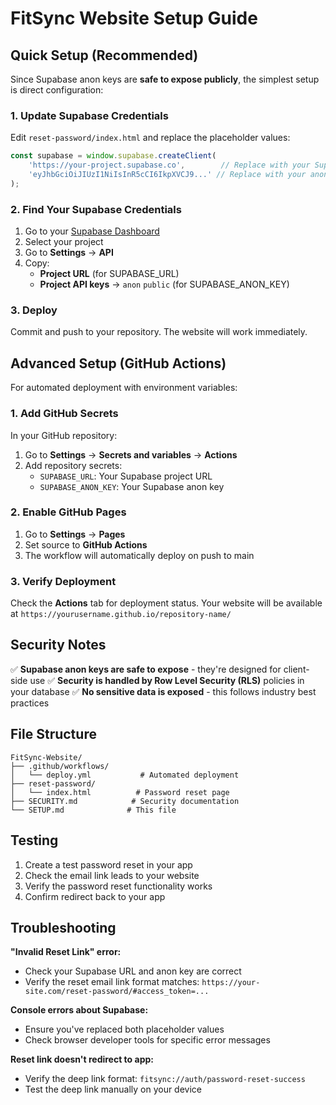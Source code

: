 # FitSync Website Setup Guide

## Quick Setup (Recommended)

Since Supabase anon keys are **safe to expose publicly**, the simplest setup is direct configuration:

### 1. Update Supabase Credentials

Edit `reset-password/index.html` and replace the placeholder values:

```javascript
const supabase = window.supabase.createClient(
    'https://your-project.supabase.co',        // Replace with your Supabase URL
    'eyJhbGciOiJIUzI1NiIsInR5cCI6IkpXVCJ9...' // Replace with your anon key
);
```

### 2. Find Your Supabase Credentials

1. Go to your [Supabase Dashboard](https://supabase.com/dashboard)
2. Select your project
3. Go to **Settings** → **API**
4. Copy:
   - **Project URL** (for SUPABASE_URL)
   - **Project API keys** → `anon` `public` (for SUPABASE_ANON_KEY)

### 3. Deploy

Commit and push to your repository. The website will work immediately.

## Advanced Setup (GitHub Actions)

For automated deployment with environment variables:

### 1. Add GitHub Secrets

In your GitHub repository:
1. Go to **Settings** → **Secrets and variables** → **Actions**
2. Add repository secrets:
   - `SUPABASE_URL`: Your Supabase project URL
   - `SUPABASE_ANON_KEY`: Your Supabase anon key

### 2. Enable GitHub Pages

1. Go to **Settings** → **Pages**
2. Set source to **GitHub Actions**
3. The workflow will automatically deploy on push to main

### 3. Verify Deployment

Check the **Actions** tab for deployment status. Your website will be available at `https://yourusername.github.io/repository-name/`

## Security Notes

✅ **Supabase anon keys are safe to expose** - they're designed for client-side use
✅ **Security is handled by Row Level Security (RLS)** policies in your database
✅ **No sensitive data is exposed** - this follows industry best practices

## File Structure

```
FitSync-Website/
├── .github/workflows/
│   └── deploy.yml           # Automated deployment
├── reset-password/
│   └── index.html          # Password reset page
├── SECURITY.md            # Security documentation
└── SETUP.md              # This file
```

## Testing

1. Create a test password reset in your app
2. Check the email link leads to your website
3. Verify the password reset functionality works
4. Confirm redirect back to your app

## Troubleshooting

**"Invalid Reset Link" error:**
- Check your Supabase URL and anon key are correct
- Verify the reset email link format matches: `https://your-site.com/reset-password/#access_token=...`

**Console errors about Supabase:**
- Ensure you've replaced both placeholder values
- Check browser developer tools for specific error messages

**Reset link doesn't redirect to app:**
- Verify the deep link format: `fitsync://auth/password-reset-success`
- Test the deep link manually on your device
